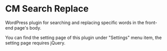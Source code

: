 CM Search Replace
=================

WordPress plugin for searching and replacing specific words in the front-end page's body.

You can find the setting page of this plugin under "Settings" menu item, the setting page requires jQuery.
